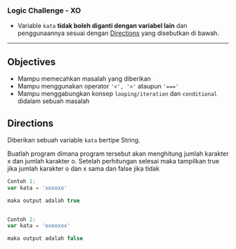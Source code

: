 ### Logic Challenge - XO

-   Variable `kata` **tidak boleh diganti dengan variabel lain** dan penggunaannya sesuai dengan [Directions](#directions) yang disebutkan di bawah.

---

## Objectives

-   Mampu memecahkan masalah yang diberikan
-   Mampu menggunakan operator `'<', '>'` ataupun `'==='`
-   Mampu menggabungkan konsep `looping/iteration` dan `conditional` didalam sebuah masalah

## Directions

Diberikan sebuah variable `kata` bertipe String.

Buatlah program dimana program tersebut akan menghitung jumlah karakter x dan jumlah karakter o. Setelah perhitungan selesai maka tampilkan true jika jumlah karakter o dan x sama dan false jika tidak

```js
Contoh 1:
var kata = 'xoxoxo'

maka output adalah true


Contoh 2:
var kata = 'oxooxox'

maka output adalah false
```
